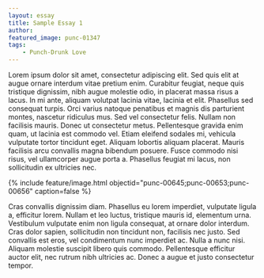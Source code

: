 ```yaml
---
layout: essay
title: Sample Essay 1
author:
featured_image: punc-01347
tags:
    - Punch-Drunk Love
---
```


Lorem ipsum dolor sit amet, consectetur adipiscing elit. Sed quis elit at augue ornare interdum vitae pretium enim. Curabitur feugiat, neque quis tristique dignissim, nibh augue molestie odio, in placerat massa risus a lacus. In mi ante, aliquam volutpat lacinia vitae, lacinia et elit. Phasellus sed consequat turpis. Orci varius natoque penatibus et magnis dis parturient montes, nascetur ridiculus mus. Sed vel consectetur felis. Nullam non facilisis mauris. Donec ut consectetur metus. Pellentesque gravida enim quam, ut lacinia est commodo vel. Etiam eleifend sodales mi, vehicula vulputate tortor tincidunt eget. Aliquam lobortis aliquam placerat. Mauris facilisis arcu convallis magna bibendum posuere. Fusce commodo nisi risus, vel ullamcorper augue porta a. Phasellus feugiat mi lacus, non sollicitudin ex ultricies nec.

{% include feature/image.html objectid="punc-00645;punc-00653;punc-00656" caption=false %}

Cras convallis dignissim diam. Phasellus eu lorem imperdiet, vulputate ligula a, efficitur lorem. Nullam et leo luctus, tristique mauris id, elementum urna. Vestibulum vulputate enim non ligula consequat, at ornare dolor interdum. Cras dolor sapien, sollicitudin non tincidunt non, facilisis nec justo. Sed convallis est eros, vel condimentum nunc imperdiet ac. Nulla a nunc nisi. Aliquam molestie suscipit libero quis commodo. Pellentesque efficitur auctor elit, nec rutrum nibh ultricies ac. Donec a augue et justo consectetur tempor.